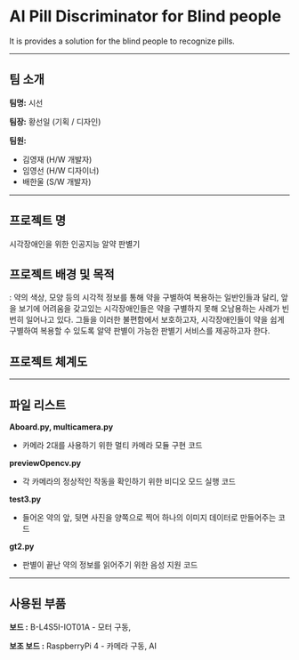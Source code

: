 # AI Pill Discriminator for Blind people
It is provides a solution for the blind people to recognize pills.

--------------------------------------------------------------------------------------------
## 팀 소개
**팀명:** 시선

**팀장:** 황선일 (기획 / 디자인)

**팀원:**

- 김영재 (H/W 개발자)
- 임영선 (H/W 디자이너)
- 배한울 (S/W 개발자)

--------------------------------------------------------------------------------------------
## 프로젝트 명
시각장애인을 위한 인공지능 알약 판별기

## 프로젝트 배경 및 목적
: 약의 색상, 모양 등의 시각적 정보를 통해 약을 구별하여 복용하는 일반인들과 달리,
앞을 보기에 어려움을 갖고있는 시각장애인들은 약을 구별하지 못해 오남용하는 사례가 빈번히 일어나고 있다.
그들을 이러한 불편함에서 보호하고자, 시각장애인들이 약을 쉽게 구별하여 복용할 수 있도록 알약 판별이 가능한 판별기 서비스를 제공하고자 한다.

## 프로젝트 체계도

--------------------------------------------------------------------------------------------
## 파일 리스트
**Aboard.py, multicamera.py**

- 카메라 2대를 사용하기 위한 멀티 카메라 모듈 구현 코드

**previewOpencv.py**

- 각 카메라의 정상적인 작동을 확인하기 위한 비디오 모드 실행 코드

**test3.py**

- 들어온 약의 앞, 뒷면 사진을 양쪽으로 찍어 하나의 이미지 데이터로 만들어주는 코드

**gt2.py**

- 판별이 끝난 약의 정보를 읽어주기 위한 음성 지원 코드

--------------------------------------------------------------------------------------------
## 사용된 부품
**보드 :** B-L4S5I-IOT01A - 모터 구동, 

**보조 보드 :** RaspberryPi 4 - 카메라 구동, AI
